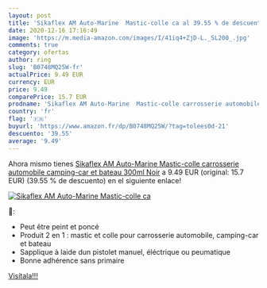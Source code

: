 ```yaml
---
layout: post
title: 'Sikaflex AM Auto-Marine  Mastic-colle ca al 39.55 % de descuento'
date: 2020-12-16 17:16:49
image: 'https://m.media-amazon.com/images/I/41iq4+ZjD-L._SL200_.jpg'
comments: true
category: ofertas
author: ring
slug: 'B0748MQ25W-fr'
actualPrice: 9.49 EUR
currency: EUR
price: 9.49
comparePrice: 15.7 EUR
prodname: 'Sikaflex AM Auto-Marine  Mastic-colle carrosserie automobile  camping-car et bateau  300ml  Noir'
country: 'fr'
flag: '🇫🇷'
buyurl: 'https://www.amazon.fr/dp/B0748MQ25W/?tag=tolees0d-21'
descuento: '39.55'
average: '9.49'
---
```


Ahora mismo tienes [Sikaflex AM Auto-Marine  Mastic-colle carrosserie automobile  camping-car et bateau  300ml  Noir](https://www.amazon.fr/dp/B0748MQ25W/?tag=tolees0d-21) a 9.49 EUR (original: 15.7 EUR) (39.55 %  de descuento) en el siguiente enlace!

[![Sikaflex AM Auto-Marine  Mastic-colle ca](https://m.media-amazon.com/images/I/41iq4+ZjD-L._SL200_.jpg)](https://www.amazon.fr/dp/B0748MQ25W/?tag=tolees0d-21)

🔎:

- Peut être peint et poncé
- Produit 2 en 1 : mastic et colle pour carrosserie automobile, camping-car et bateau
- Sapplique à laide dun pistolet manuel, éléctrique ou peumatique
- Bonne adhérence sans primaire

[Visítala!!!](https://www.amazon.fr/dp/B0748MQ25W/?tag=tolees0d-21)
